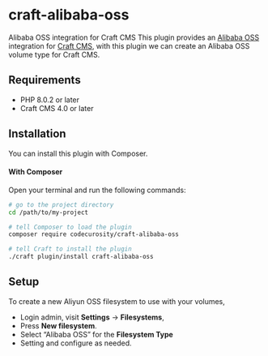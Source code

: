 # craft-alibaba-oss
Alibaba OSS integration for Craft CMS
This plugin provides an [Alibaba OSS](https://www.iusman.com) integration for [Craft CMS](https://craftcms.com/), with this plugin we can create an Alibaba OSS volume type for Craft CMS.

## Requirements

- PHP 8.0.2 or later
- Craft CMS 4.0 or later

## Installation

You can install this plugin with Composer.

#### With Composer

Open your terminal and run the following commands:

```bash
# go to the project directory
cd /path/to/my-project

# tell Composer to load the plugin
composer require codecurosity/craft-alibaba-oss

# tell Craft to install the plugin
./craft plugin/install craft-alibaba-oss
```

## Setup

To create a new Aliyun OSS filesystem to use with your volumes,

- Login admin, visit **Settings** → **Filesystems**,
- Press **New filesystem**.
- Select “Alibaba OSS” for the **Filesystem Type**
- Setting and configure as needed.
